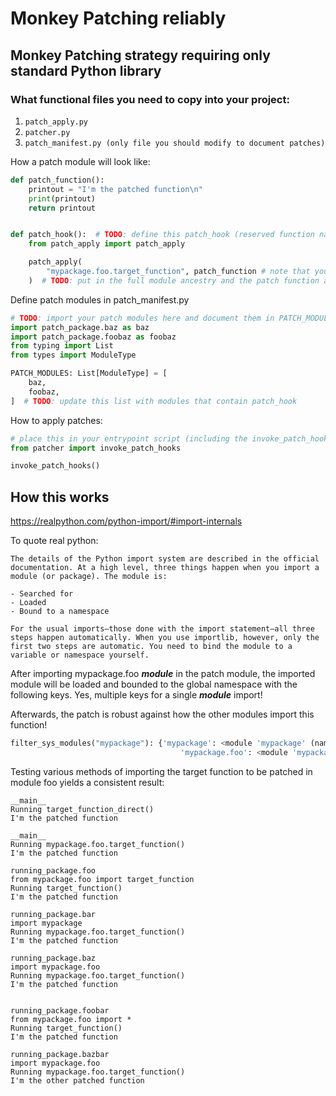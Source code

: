 # Monkey Patching reliably

## Monkey Patching strategy requiring only standard Python library

### What functional files you need to copy into your project:
1. `patch_apply.py`
2. `patcher.py`
3. `patch_manifest.py (only file you should modify to document patches)`

How a patch module will look like:

```python
def patch_function():
    printout = "I'm the patched function\n"
    print(printout)
    return printout


def patch_hook():  # TODO: define this patch_hook (reserved function name) for patcher to pick up
    from patch_apply import patch_apply

    patch_apply(
        "mypackage.foo.target_function", patch_function # note that you should include the package, module and object ancestry as a string
    )  # TODO: put in the full module ancestry and the patch function as parameters
```

Define patch modules in patch_manifest.py

```python
# TODO: import your patch modules here and document them in PATCH_MODULES below
import patch_package.baz as baz
import patch_package.foobaz as foobaz
from typing import List
from types import ModuleType

PATCH_MODULES: List[ModuleType] = [
    baz,
    foobaz,
]  # TODO: update this list with modules that contain patch_hook
```

How to apply patches:

```python
# place this in your entrypoint script (including the invoke_patch_hooks() function call) before imports of other modules that should be patched 
from patcher import invoke_patch_hooks

invoke_patch_hooks()
```

## How this works

https://realpython.com/python-import/#import-internals

To quote real python:

```text
The details of the Python import system are described in the official documentation. At a high level, three things happen when you import a module (or package). The module is:  

- Searched for
- Loaded
- Bound to a namespace

For the usual imports—those done with the import statement—all three steps happen automatically. When you use importlib, however, only the first two steps are automatic. You need to bind the module to a variable or namespace yourself.  
```

After importing mypackage.foo ___module___ in the patch module, the imported module will be loaded and bounded to the global namespace with the following keys. Yes, multiple keys for a single ___module___ import!

Afterwards, the patch is robust against how the other modules import this function!

```python
filter_sys_modules("mypackage"): {'mypackage': <module 'mypackage' (namespace)>,
                                      'mypackage.foo': <module 'mypackage.foo' from '/Users/foorx/Developer/python_patching_experiment/mypackage/foo.py'>}
```

Testing various methods of importing the target function to be patched in module foo yields a consistent result:

```text
__main__
Running target_function_direct()
I'm the patched function

__main__
Running mypackage.foo.target_function()
I'm the patched function

running_package.foo
from mypackage.foo import target_function
Running target_function()
I'm the patched function

running_package.bar
import mypackage
Running mypackage.foo.target_function()
I'm the patched function

running_package.baz
import mypackage.foo
Running mypackage.foo.target_function()
I'm the patched function


running_package.foobar
from mypackage.foo import *
Running target_function()
I'm the patched function

running_package.bazbar
import mypackage.foo
Running mypackage.foo.target_function()
I'm the other patched function
```
